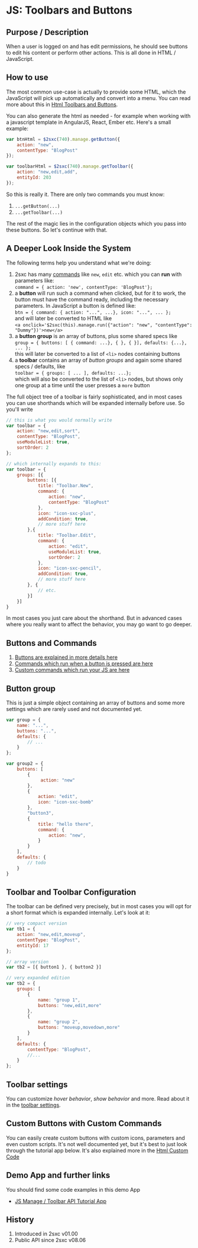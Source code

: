 # JS: Toolbars and Buttons

## Purpose / Description
When a user is logged on and has edit permissions, he should see buttons to edit his content or perform other actions. This is all done in HTML / JavaScript.

## How to use
[//]: # "usually start with some demo code, as it's probably the quickest way to learn"

The most common use-case is actually to provide some HTML, which the JavaScript will pick up automatically and convert into a menu. You can read more about this in [Html Toolbars and Buttons](Html-Toolbars-and-Buttons). 

You can also generate the html as needed - for example when working with a javascript template in AngularJS, React, Ember etc. Here's a small example:

```javascript
var btnHtml = $2sxc(740).manage.getButton({
    action: "new",
    contentType: "BlogPost"
});

var toolbarHtml = $2sxc(740).manage.getToolbar({
    action: "new,edit,add",
    entityId: 203
});
```

So this is really it. There are only two commands you must know:

1. `...getButton(...)`
2. `...getToolbar(...)`

The rest of the magic lies in the configuration objects which you pass into these buttons. So let's continue with that.

## A Deeper Look Inside the System

The following terms help you understand what we're doing:

1. 2sxc has many [commands](Html-Js-Commands) like `new`, `edit` etc. which you can **run** with parameters like:  
`command = { action: 'new', contentType: 'BlogPost'};`
3. a **button** will run such a command when clicked, but for it to work, the button must have the command ready, including the necessary parameters. In JavaScript a button is defined like:   
`btn = { command: { action: "...", ...}, icon: "...", ... };`  
and will later be converted to HTML like  
`<a onclick='$2sxc(this).manage.run({"action": "new", "contentType": "Dummy"})'>new</a>`
4. a **button group** is an array of buttons, plus some shared specs like  
`group = { buttons: [ { command: ...}, { }, { }], defaults: {...}, ... };`  
this will later be converted to a list of `<li>` nodes containing buttons
5. a **toolbar** contains an array of _button groups_ and again some shared specs / defaults, like    
`toolbar = { groups: [ ... ], defaults: ...};`  
which will also be converted to the list of `<li>` nodes, but shows only one group at a time until the user presses a `more` button

The full object tree of a toolbar is fairly sophisticated, and in most cases you can use shorthands which will be expanded internally before use. So you'll write

```javascript
// this is what you would normally write
var toolbar = { 
    action: "new,edit,sort", 
    contentType: "BlogPost", 
    useModuleList: true,
    sortOrder: 2 
};

// which internally expands to this:
var toolbar = {
    groups: [{
        buttons: [{
            title: "Toolbar.New",
            command: {
                action: "new",
                contentType: "BlogPost"
            },
            icon: "icon-sxc-plus",
            addCondition: true,
            // more stuff here
        },{
            title: "Toolbar.Edit",
            command: {
                action: "edit",
                useModuleList: true,
                sortOrder: 2
            },
            icon: "icon-sxc-pencil",
            addCondition: true,
            // more stuff here
        }, {
            // etc.
        }]
    }]
}
```
In most cases you just care about the shorthand. But in advanced cases where you really want to affect the behavior, you may go want to go deeper. 

## Buttons and Commands

1. [Buttons are explained in more details here](Html-Js-Button)
1. [Commands which run when a button is pressed are here](Html-Js-Commands)
1. [Custom commands which run your JS are here](Html-Js-Command-Custom-Code)

## Button group

This is just a simple object containing an array of buttons and some more settings which are rarely used and not documented yet. 

```javascript
var group = {
    name: "...",
    buttons: "...",
    defaults: {
        // ...
    }
};

var group2 = {
    buttons: [
        {
             action: "new"
        },
        {
            action: "edit",
            icon: "icon-sxc-bomb"
        },
        "button3",
        {
            title: "hello there",
            command: {
                action: "new",
            }
        }
    ],
    defaults: {
        // todo
    }
}
```


## Toolbar and Toolbar Configuration

The toolbar can be defined very precisely, but in most cases you will opt for a short format which is expanded internally. Let's look at it:

```javascript
// very compact version
var tb1 = { 
    action: "new,edit,moveup", 
    contentType: "BlogPost", 
    entityId: 17
};

// array version 
var tb2 = [{ button1 }, { button2 }]

// very expanded edition
var tb2 = {
    groups: [
        {
            name: "group 1",
            buttons: "new,edit,more"
        },
        {
            name: "group 2",
            buttons: "moveup,movedown,more"
        }
    ],
    defaults: {
        contentType: "BlogPost",
        //...
    }
};

```

## Toolbar settings
You can customize _hover behavior_, _show behavior_ and more. Read about it in the [toolbar settings](Html-Js-Toolbar-Settings).

## Custom Buttons with Custom Commands
You can easily create custom buttons with custom icons, parameters and even custom scripts. It's not well documented yet, but it's best to just look through the tutorial app below. It's also explained more in the [Html Custom Code][custom-button] 


## Demo App and further links
You should find some code examples in this demo App

* [JS Manage / Toolbar API Tutorial App][jsapp]

## History
[//]: # "If possible, tell when it was added or modified strongly"

1. Introduced in 2sxc v01.00
2. Public API since 2sxc v08.06

[commands]:Html-Js-Commands
[jsapp]:http://2sxc.org/en/apps/app/tutorial-for-the-javascript-apis-and-custom-toolbars
[custom-button]:Html-Js-Command-Custom-Code